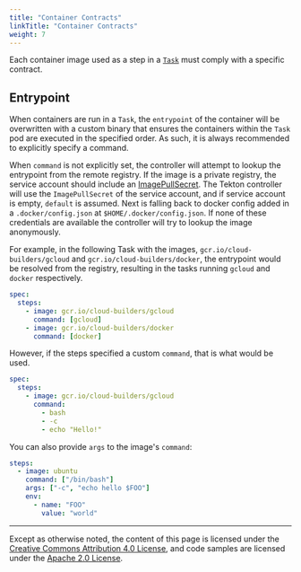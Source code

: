 ```yaml
---
title: "Container Contracts"
linkTitle: "Container Contracts"
weight: 7
---
```


Each container image used as a step in a [`Task`](/docs/pipelines/tasks) must comply with a
specific contract.

## Entrypoint

When containers are run in a `Task`, the `entrypoint` of the container will be
overwritten with a custom binary that ensures the containers within the `Task`
pod are executed in the specified order. As such, it is always recommended to
explicitly specify a command.

When `command` is not explicitly set, the controller will attempt to lookup the
entrypoint from the remote registry. If the image is a private registry, the
service account should include an
[ImagePullSecret](https://kubernetes.io/docs/tasks/configure-pod-container/configure-service-account/#add-imagepullsecrets-to-a-service-account).
The Tekton controller will use the `ImagePullSecret` of the service account, and
if service account is empty, `default` is assumed. Next is falling back to
docker config added in a `.docker/config.json` at `$HOME/.docker/config.json`.
If none of these credentials are available the controller will try to lookup the
image anonymously.

For example, in the following Task with the images,
`gcr.io/cloud-builders/gcloud` and `gcr.io/cloud-builders/docker`, the
entrypoint would be resolved from the registry, resulting in the tasks running
`gcloud` and `docker` respectively.

```yaml
spec:
  steps:
    - image: gcr.io/cloud-builders/gcloud
      command: [gcloud]
    - image: gcr.io/cloud-builders/docker
      command: [docker]
```

However, if the steps specified a custom `command`, that is what would be used.

```yaml
spec:
  steps:
    - image: gcr.io/cloud-builders/gcloud
      command:
        - bash
        - -c
        - echo "Hello!"
```

You can also provide `args` to the image's `command`:

```yaml
steps:
  - image: ubuntu
    command: ["/bin/bash"]
    args: ["-c", "echo hello $FOO"]
    env:
      - name: "FOO"
        value: "world"
```

---

Except as otherwise noted, the content of this page is licensed under the
[Creative Commons Attribution 4.0 License](https://creativecommons.org/licenses/by/4.0/),
and code samples are licensed under the
[Apache 2.0 License](https://www.apache.org/licenses/LICENSE-2.0).
